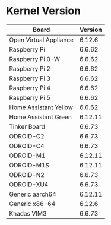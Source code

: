 
# Kernel Version

| Board | Version |
|-------|---------|
| Open Virtual Appliance | 6.12.6 |
| Raspberry Pi | 6.6.62 |
| Raspberry Pi 0-W | 6.6.62 |
| Raspberry Pi 2 | 6.6.62 |
| Raspberry Pi 3 | 6.6.62 |
| Raspberry Pi 4 | 6.6.62 |
| Raspberry Pi 5 | 6.6.62 |
| Home Assistant Yellow | 6.6.62 |
| Home Assistant Green | 6.12.11 |
| Tinker Board | 6.6.73 |
| ODROID-C2 | 6.6.73 |
| ODROID-C4 | 6.6.73 |
| ODROID-M1 | 6.12.11 |
| ODROID-M1S | 6.12.11 |
| ODROID-N2 | 6.6.73 |
| ODROID-XU4 | 6.6.73 |
| Generic aarch64 | 6.12.11 |
| Generic x86-64 | 6.12.6 |
| Khadas VIM3 | 6.6.73 |
